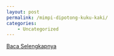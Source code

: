 ```yaml
---
layout: post
permalink: /mimpi-dipotong-kuku-kaki/
categories:
    - Uncategorized
---
```


[Baca Selengkapnya](/03)